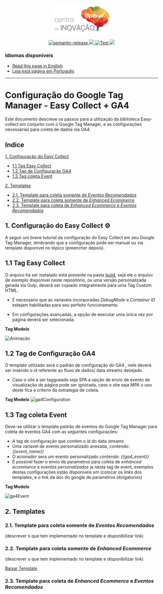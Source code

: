 <div align="center">
<img src="https://raw.githubusercontent.com/DP6/templates-centro-de-inovacoes/main/public/images/centro_de_inovacao_dp6.png" height="100px" />
</div>

<p align="center">
  <a href="#badge">
    <img alt="semantic-release" src="https://img.shields.io/badge/%20%20%F0%9F%93%A6%F0%9F%9A%80-semantic--release-e10079.svg">
  </a>
  <a href="https://codecov.io/gh/DP6/easy-collect">
    <img src="https://codecov.io/gh/DP6/easy-collect/branch/master/graph/badge.svg?token=GAQ88UQJQN"/>
  </a>
  <a href="#badge">
    <img alt="Test" src="https://github.com/dp6/easy-collect/actions/workflows/test.yml/badge.svg">
  </a>
  <a href="https://www.codacy.com/gh/DP6/easy-collect/dashboard?utm_source=github.com&amp;utm_medium=referral&amp;utm_content=DP6/easy-collect&amp;utm_campaign=Badge_Grade">
    <img src="https://app.codacy.com/project/badge/Grade/741dc3805af14444b9e6b4cb9b4269f4"/>
  </a>
</p>

### Idiomas disponíveis

- [Read this page in English](https://github.com/DP6/easy-collect/blob/master/documentations/docs/en/gtm-config-ga4.md)
- [Leia esta página em Português](https://github.com/DP6/easy-collect/blob/master/documentations/docs/pt/gtm-config-ga4.md)

---
# **Configuração do Google Tag Manager - Easy Collect + GA4**

Este documento descreve os passos para a utilização da biblioteca Easy-collect em conjunto com o Google Tag Manager, e as configurações necessárias para coleta de dados via GA4.

## **Indice**
  [1. Configuração do Easy Collect](#1.Configuração-do-Easy-Collect)  
   * [1.1 Tag Easy Collect](#1.1Tag-Easy-Collect)  
   * [1.2 Tag de Configuração GA4](#1.2-Tag-de-Configuração-GA4)  
   * [1.3 Tag coleta Event](#1.3-Tag-coleta-Event)  

      
  [2. Templates](#2.-Templates)  
   * [2.1. Template para coleta somente de *Eventos Recomendados*](###2.1.-Template-para-coleta-somente-de-*Eventos-Recomendados*)      
   * [2.2. Template para coleta somente de *Enhanced Ecommerce*](###2.2.-Template-para-coleta-somente-de-*Enhanced-Ecommerce*)    
   * [2.3. Template para coleta  de *Enhanced Ecommerce* e *Eventos Recomendados*](###-2.3.-Template-para-coleta-de-*Enhanced-Ecommerce*-e-*Eventos-Recomendados*)   

## **1. Configuração do Easy Collect** ⚙️

A seguir um breve tutorial da configuração do Easy Collect em seu Google Tag Manager, lembrando que a configuração pode ser manual ou via template disponivel no tópico (preencher depois).


## **1.1 Tag Easy Collect**       



  O arquivo há ser instalado está presente na pasta [build](https://github.com/DP6/easy-collect/blob/master/build/gtm/main.js), seja ele o arquivo de exemplo disponível neste repositório, ou uma versão personalizada gerada via Gulp, deverá ser copiado integralmente para uma Tag Custom HTML.
 
 - É necessario que as variaveis incorporadas *DebugMode* e *Container ID* estejam habilitadas para seu perfeito funcionamento. 

 - Em configurações avançadas, a opção de executar uma única vez por página deverá ser selecionada.


**Tag Modelo**

![Animação](https://user-images.githubusercontent.com/103647128/188479825-6de619dc-413a-47c2-8054-55bdc13ac0ce.gif)


## **1.2 Tag de Configuração GA4**


 O template utilizado será o padrão de configuração do GA4 , nele deverá ser inserido o id referente ao fluxo de dados/ data streams desejado .
  - Caso o site a ser taggueado seja SPA a opção de envio de evento de visualização de página pode ser ignorada, caso o site seja MPA o uso deste fica a criterio da estrategia de coleta.

**Tag Modelo**
![ga4Configuration](https://user-images.githubusercontent.com/103647128/188482596-6cad3a91-8953-413d-b9d8-1a7b68d32607.gif)


## **1.3 Tag coleta Event**


  Deve-se utilizar o template padrão de eventos do Google Tag Manager para coleta de eventos GA4 com as seguintes configurações:

  - A tag de configuração que contém o id do data streams 
  - Uma variavel de evento personalizado anexada, contendo: *{{event_name}}*
  - O acionador sera um evento personalizado contendo: *{{ga4_event}}*
  - É possivel fazer o envio de parametros para coleta de *enhanced ecommerce* e *eventos personalizados* ja nesta tag de event, exemplos destas configurações estão disponiveis em (colocar os links dos templates, e o link da doc do google de parametros obrigatorios)

  **Tag Modelo**

![ga4Event](https://user-images.githubusercontent.com/103647128/188487990-35e419f8-26c6-43ce-aaf0-2d18006b5a46.gif)

  
## 2. Templates  
  

### 2.1. Template para coleta somente de *Eventos Recomendados*



(descrever o que tem implementado no template e disponibilizar link)

### 2.2. Template para coleta somente de *Enhanced Ecommerce*

(descrever o que tem implementado no template e disponibilizar link)

<a href="https://github.com/DP6/easy-collect/tree/master/documentations/docs/pt/template_ecommerce.json" dowload="template_ecommerce.json" type="application/json"> Baixar Template</a>

### 2.3. Template para coleta  de *Enhanced Ecommerce* e *Eventos Recomendados*

